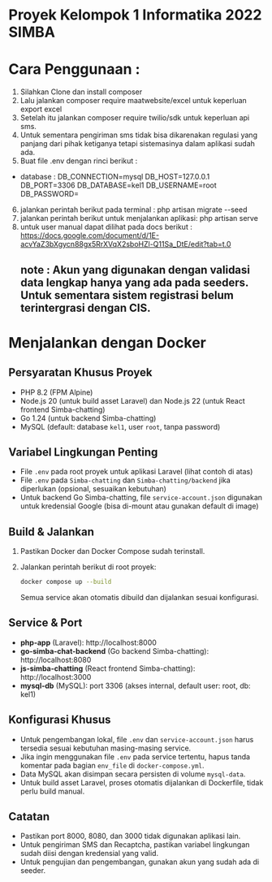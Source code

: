 # Proyek Kelompok 1 Informatika 2022 SIMBA

# Cara Penggunaan :

1. Silahkan Clone dan install composer
2. Lalu jalankan composer require maatwebsite/excel untuk keperluan export excel
3. Setelah itu jalankan composer require twilio/sdk untuk keperluan api sms.
4. Untuk sementara pengiriman sms tidak bisa dikarenakan regulasi yang panjang dari pihak ketiganya tetapi sistemasinya dalam aplikasi sudah ada. 
5. Buat file .env dengan rinci berikut :

-   database :
    DB_CONNECTION=mysql
    DB_HOST=127.0.0.1
    DB_PORT=3306
    DB_DATABASE=kel1
    DB_USERNAME=root
    DB_PASSWORD=

6. jalankan perintah berikut pada terminal : php artisan migrate --seed
7. jalankan perintah berikut untuk menjalankan aplikasi: php artisan serve
8. untuk user manual dapat dilihat pada docs berikut : https://docs.google.com/document/d/1E-acvYaZ3bXgycn88gx5RrXVqX2sboHZl-Q11Sa_DtE/edit?tab=t.0
   ## note : Akun yang digunakan dengan validasi data lengkap hanya yang ada pada seeders. Untuk sementara sistem registrasi belum terintergrasi dengan CIS. 
   

# Menjalankan dengan Docker

## Persyaratan Khusus Proyek
- PHP 8.2 (FPM Alpine)
- Node.js 20 (untuk build asset Laravel) dan Node.js 22 (untuk React frontend Simba-chatting)
- Go 1.24 (untuk backend Simba-chatting)
- MySQL (default: database `kel1`, user `root`, tanpa password)

## Variabel Lingkungan Penting
- File `.env` pada root proyek untuk aplikasi Laravel (lihat contoh di atas)
- File `.env` pada `Simba-chatting` dan `Simba-chatting/backend` jika diperlukan (opsional, sesuaikan kebutuhan)
- Untuk backend Go Simba-chatting, file `service-account.json` digunakan untuk kredensial Google (bisa di-mount atau gunakan default di image)

## Build & Jalankan
1. Pastikan Docker dan Docker Compose sudah terinstall.
2. Jalankan perintah berikut di root proyek:

   ```bash
   docker compose up --build
   ```

   Semua service akan otomatis dibuild dan dijalankan sesuai konfigurasi.

## Service & Port
- **php-app** (Laravel): http://localhost:8000
- **go-simba-chat-backend** (Go backend Simba-chatting): http://localhost:8080
- **js-simba-chatting** (React frontend Simba-chatting): http://localhost:3000
- **mysql-db** (MySQL): port 3306 (akses internal, default user: root, db: kel1)

## Konfigurasi Khusus
- Untuk pengembangan lokal, file `.env` dan `service-account.json` harus tersedia sesuai kebutuhan masing-masing service.
- Jika ingin menggunakan file `.env` pada service tertentu, hapus tanda komentar pada bagian `env_file` di `docker-compose.yml`.
- Data MySQL akan disimpan secara persisten di volume `mysql-data`.
- Untuk build asset Laravel, proses otomatis dijalankan di Dockerfile, tidak perlu build manual.

## Catatan
- Pastikan port 8000, 8080, dan 3000 tidak digunakan aplikasi lain.
- Untuk pengiriman SMS dan Recaptcha, pastikan variabel lingkungan sudah diisi dengan kredensial yang valid.
- Untuk pengujian dan pengembangan, gunakan akun yang sudah ada di seeder.
